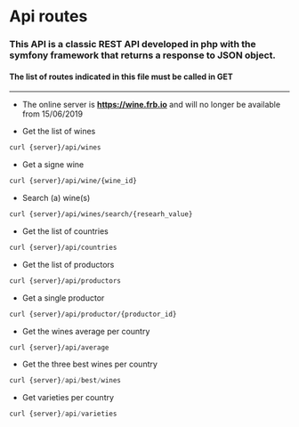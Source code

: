 Api routes
==========

### This API is a classic REST API developed in php with the symfony framework that returns a response to JSON object. 
#### The list of routes indicated in this file must be called in GET
-------------------

* The online server is **https://wine.frb.io** and will no longer be available from 15/06/2019


* Get the list of wines

```bash
curl {server}/api/wines
```

* Get a signe wine
```bash
curl {server}/api/wine/{wine_id}
```

* Search (a) wine(s)

```bash
curl {server}/api/wines/search/{researh_value}
```

* Get the list of countries

```bash
curl {server}/api/countries
```

* Get the list of productors

```bash
curl {server}/api/productors
```
* Get a single productor

```bash
curl {server}/api/productor/{productor_id}
```

* Get the wines average per country

```bash
curl {server}/api/average
```

* Get the three best wines per country

```php
curl {server}/api/best/wines
```

* Get varieties per country

```php
curl {server}/api/varieties
```









